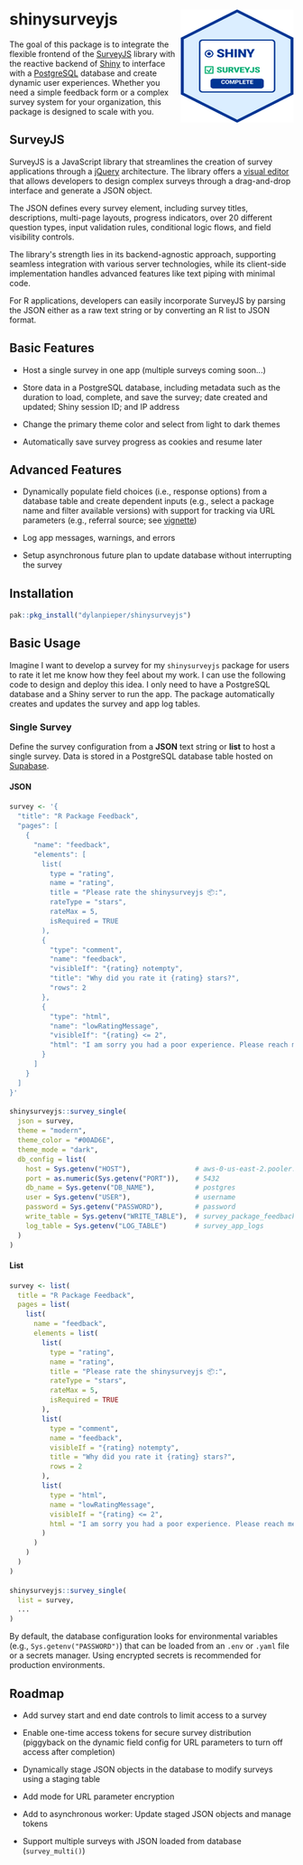 # shinysurveyjs<img src="man/figures/SSJS-Hex.svg" align="right" width="200" height="200"/>

The goal of this package is to integrate the flexible frontend of the [SurveyJS](https://surveyjs.io/) library with the reactive backend of [Shiny](https://shiny.posit.co/) to interface with a [PostgreSQL](https://www.postgresql.org/) database and create dynamic user experiences. Whether you need a simple feedback form or a complex survey system for your organization, this package is designed to scale with you.

## SurveyJS

SurveyJS is a JavaScript library that streamlines the creation of survey applications through a [jQuery](https://www.npmjs.com/package/survey-jquery) architecture. The library offers a [visual editor](https://surveyjs.io/create-free-survey) that allows developers to design complex surveys through a drag-and-drop interface and generate a JSON object.

The JSON defines every survey element, including survey titles, descriptions, multi-page layouts, progress indicators, over 20 different question types, input validation rules, conditional logic flows, and field visibility controls.

The library's strength lies in its backend-agnostic approach, supporting seamless integration with various server technologies, while its client-side implementation handles advanced features like text piping with minimal code.

For R applications, developers can easily incorporate SurveyJS by parsing the JSON either as a raw text string or by converting an R list to JSON format.

## Basic Features

-   Host a single survey in one app (multiple surveys coming soon...)

-   Store data in a PostgreSQL database, including metadata such as the duration to load, complete, and save the survey; date created and updated; Shiny session ID; and IP address

-   Change the primary theme color and select from light to dark themes

-   Automatically save survey progress as cookies and resume later

## Advanced Features

-   Dynamically populate field choices (i.e., response options) from a database table and create dependent inputs (e.g., select a package name and filter available versions) with support for tracking via URL parameters (e.g., referral source; see [vignette](articles/dynamic_field_config.html))

-   Log app messages, warnings, and errors

-   Setup asynchronous future plan to update database without interrupting the survey

## Installation

``` r
pak::pkg_install("dylanpieper/shinysurveyjs")
```

## Basic Usage

Imagine I want to develop a survey for my `shinysurveyjs` package for users to rate it let me know how they feel about my work. I can use the following code to design and deploy this idea. I only need to have a PostgreSQL database and a Shiny server to run the app. The package automatically creates and updates the survey and app log tables.

### Single Survey

Define the survey configuration from a **JSON** text string or **list** to host a single survey. Data is stored in a PostgreSQL database table hosted on [Supabase](https://supabase.com/).

#### JSON

``` r
survey <- '{
  "title": "R Package Feedback",
  "pages": [
    {
      "name": "feedback",
      "elements": [
        list(
          type = "rating",
          name = "rating",
          title = "Please rate the shinysurveyjs 📦:",
          rateType = "stars",
          rateMax = 5,
          isRequired = TRUE
        ),
        {
          "type": "comment",
          "name": "feedback",
          "visibleIf": "{rating} notempty",
          "title": "Why did you rate it {rating} stars?",
          "rows": 2
        },
        {
          "type": "html",
          "name": "lowRatingMessage",
          "visibleIf": "{rating} <= 2",
          "html": "I am sorry you had a poor experience. Please reach me at <b>dylanpieper@gmail.com</b> so I can help make it right."
        }
      ]
    }
  ]
}'

shinysurveyjs::survey_single(
  json = survey,
  theme = "modern",
  theme_color = "#00AD6E",
  theme_mode = "dark",
  db_config = list(
    host = Sys.getenv("HOST"),                # aws-0-us-east-2.pooler.supabase.com
    port = as.numeric(Sys.getenv("PORT")),    # 5432
    db_name = Sys.getenv("DB_NAME"),          # postgres
    user = Sys.getenv("USER"),                # username
    password = Sys.getenv("PASSWORD"),        # password
    write_table = Sys.getenv("WRITE_TABLE"),  # survey_package_feedback
    log_table = Sys.getenv("LOG_TABLE")       # survey_app_logs
  )
)
```

#### List

``` r
survey <- list(
  title = "R Package Feedback",
  pages = list(
    list(
      name = "feedback",
      elements = list(
        list(
          type = "rating",
          name = "rating",
          title = "Please rate the shinysurveyjs 📦:",
          rateType = "stars",
          rateMax = 5,
          isRequired = TRUE
        ),
        list(
          type = "comment",
          name = "feedback",
          visibleIf = "{rating} notempty",
          title = "Why did you rate it {rating} stars?",
          rows = 2
        ),
        list(
          type = "html",
          name = "lowRatingMessage",
          visibleIf = "{rating} <= 2",
          html = "I am sorry you had a poor experience. Please reach me at <b>dylanpieper@gmail.com</b> so I can make it right."
        )
      )
    )
  )
)

shinysurveyjs::survey_single(
  list = survey,
  ...
)
```

By default, the database configuration looks for environmental variables (e.g., `Sys.getenv("PASSWORD")`) that can be loaded from an `.env` or `.yaml` file or a secrets manager. Using encrypted secrets is recommended for production environments.

## Roadmap

-   Add survey start and end date controls to limit access to a survey

-   Enable one-time access tokens for secure survey distribution (piggyback on the dynamic field config for URL parameters to turn off access after completion)

-   Dynamically stage JSON objects in the database to modify surveys using a staging table

-   Add mode for URL parameter encryption

-   Add to asynchronous worker: Update staged JSON objects and manage tokens

-   Support multiple surveys with JSON loaded from database (`survey_multi()`)
